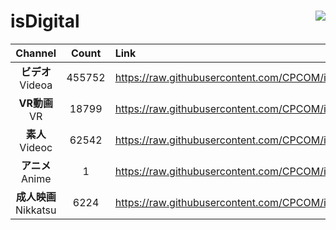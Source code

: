 # isDigital <img align="right" src="https://img.shields.io/github/last-commit/CPCOM/isDigital"/>  
  
| Channel | Count | Link |  
| :-----: | :---: | :--- |  
|**ビデオ**<br />Videoa | 455752 | https://raw.githubusercontent.com/CPCOM/isDigital/main/Videoa.txt |  
|**VR動画**<br />VR | 18799 | https://raw.githubusercontent.com/CPCOM/isDigital/main/VR.txt |  
|**素人**<br />Videoc | 62542 | https://raw.githubusercontent.com/CPCOM/isDigital/main/Videoc.txt |  
|**アニメ**<br />Anime | 1 | https://raw.githubusercontent.com/CPCOM/isDigital/main/Anime.txt |  
|**成人映画**<br />Nikkatsu | 6224 | https://raw.githubusercontent.com/CPCOM/isDigital/main/Nikkatsu.txt |  